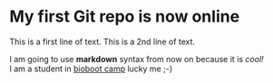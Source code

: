 # My first Git repo is now online
This is a first line of text.
This is a 2nd line of text.

I am going to use **markdown** syntax from now on because it is _cool!_  
I am a student in [bioboot camp](http://bioboot.github.io/web-2015/) lucky me ;-)  


